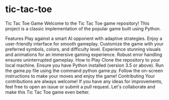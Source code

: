 # tic-tac-toe
Tic Tac Toe Game
Welcome to the Tic Tac Toe game repository! This project is a classic implementation of the popular game built using Python.

Features
Play against a smart AI opponent with adaptive strategies.
Enjoy a user-friendly interface for smooth gameplay.
Customize the game with your preferred symbols, colors, and difficulty level.
Experience stunning visuals and animations for an immersive gaming experience.
Robust error handling ensures uninterrupted gameplay.
How to Play
Clone the repository to your local machine.
Ensure you have Python installed (version 3.5 or above).
Run the game.py file using the command python game.py.
Follow the on-screen instructions to make your moves and enjoy the game!
Contributing
Your contributions are always welcome! If you have any ideas for improvements, feel free to open an issue or submit a pull request. Let's collaborate and make this Tic Tac Toe game even better.
